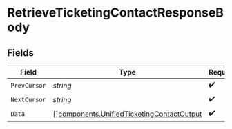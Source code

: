 # RetrieveTicketingContactResponseBody


## Fields

| Field                                                                                                  | Type                                                                                                   | Required                                                                                               | Description                                                                                            |
| ------------------------------------------------------------------------------------------------------ | ------------------------------------------------------------------------------------------------------ | ------------------------------------------------------------------------------------------------------ | ------------------------------------------------------------------------------------------------------ |
| `PrevCursor`                                                                                           | *string*                                                                                               | :heavy_check_mark:                                                                                     | N/A                                                                                                    |
| `NextCursor`                                                                                           | *string*                                                                                               | :heavy_check_mark:                                                                                     | N/A                                                                                                    |
| `Data`                                                                                                 | [][components.UnifiedTicketingContactOutput](../../models/components/unifiedticketingcontactoutput.md) | :heavy_check_mark:                                                                                     | N/A                                                                                                    |